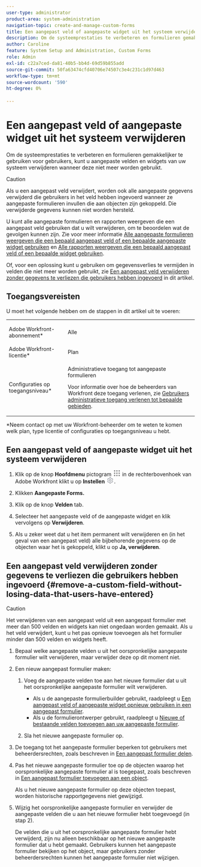 ```yaml
---
user-type: administrator
product-area: system-administration
navigation-topic: create-and-manage-custom-forms
title: Een aangepast veld of aangepaste widget uit het systeem verwijderen
description: Om de systeemprestaties te verbeteren en formulieren gemakkelijker te gebruiken voor gebruikers, kunt u aangepaste velden en widgets van uw systeem verwijderen wanneer deze niet meer worden gebruikt.
author: Caroline
feature: System Setup and Administration, Custom Forms
role: Admin
exl-id: c22a7ced-da81-40b5-bb4d-69d59b855add
source-git-commit: 50fa63474cfd40706e74507c3e4c231c1d97d463
workflow-type: tm+mt
source-wordcount: '590'
ht-degree: 0%

---
```


# Een aangepast veld of aangepaste widget uit het systeem verwijderen

Om de systeemprestaties te verbeteren en formulieren gemakkelijker te gebruiken voor gebruikers, kunt u aangepaste velden en widgets van uw systeem verwijderen wanneer deze niet meer worden gebruikt.

>[!CAUTION]
>
>Als u een aangepast veld verwijdert, worden ook alle aangepaste gegevens verwijderd die gebruikers in het veld hebben ingevoerd wanneer ze aangepaste formulieren invullen die aan objecten zijn gekoppeld. Die verwijderde gegevens kunnen niet worden hersteld.
>
>U kunt alle aangepaste formulieren en rapporten weergeven die een aangepast veld gebruiken dat u wilt verwijderen, om te beoordelen wat de gevolgen kunnen zijn. Zie voor meer informatie [Alle aangepaste formulieren weergeven die een bepaald aangepast veld of een bepaalde aangepaste widget gebruiken](../../../administration-and-setup/customize-workfront/create-manage-custom-forms/view-all-custom-forms-that-use-a-particular-custom-field.md) en [Alle rapporten weergeven die een bepaald aangepast veld of een bepaalde widget gebruiken](../../../administration-and-setup/customize-workfront/create-manage-custom-forms/view-all-reports-that-use-a-particular-custom-field.md).
>
>Of, voor een oplossing kunt u gebruiken om gegevensverlies te vermijden in velden die niet meer worden gebruikt, zie [Een aangepast veld verwijderen zonder gegevens te verliezen die gebruikers hebben ingevoerd](#remove-a-custom-field-without-losing-data-that-users-have-entered) in dit artikel.

## Toegangsvereisten

U moet het volgende hebben om de stappen in dit artikel uit te voeren:

<table style="table-layout:auto"> 
 <col> 
 <col> 
 <tbody> 
  <tr data-mc-conditions=""> 
   <td role="rowheader"> <p>Adobe Workfront-abonnement*</p> </td> 
   <td>Alle</td> 
  </tr> 
  <tr> 
   <td role="rowheader">Adobe Workfront-licentie*</td> 
   <td>Plan</td> 
  </tr> 
  <tr data-mc-conditions=""> 
   <td role="rowheader">Configuraties op toegangsniveau*</td> 
   <td> <p>Administratieve toegang tot aangepaste formulieren</p> <p>Voor informatie over hoe de beheerders van Workfront deze toegang verlenen, zie <a href="../../../administration-and-setup/add-users/configure-and-grant-access/grant-users-admin-access-certain-areas.md" class="MCXref xref">Gebruikers administratieve toegang verlenen tot bepaalde gebieden</a>.</p> </td> 
  </tr> 
 </tbody> 
</table>

&#42;Neem contact op met uw Workfront-beheerder om te weten te komen welk plan, type licentie of configuraties op toegangsniveau u hebt.

## Een aangepast veld of aangepaste widget uit het systeem verwijderen

1. Klik op de knop **Hoofdmenu** pictogram ![](assets/main-menu-icon.png) in de rechterbovenhoek van Adobe Workfront klikt u op **Instellen** ![](assets/gear-icon-settings.png).

1. Klikken **Aangepaste Forms.**
1. Klik op de knop **Velden** tab.
1. Selecteer het aangepaste veld of de aangepaste widget en klik vervolgens op **Verwijderen**.
1. Als u zeker weet dat u het item permanent wilt verwijderen en (in het geval van een aangepast veld) alle bijbehorende gegevens op de objecten waar het is gekoppeld, klikt u op **Ja, verwijderen**.

## Een aangepast veld verwijderen zonder gegevens te verliezen die gebruikers hebben ingevoerd {#remove-a-custom-field-without-losing-data-that-users-have-entered}

>[!CAUTION]
>
>Het verwijderen van een aangepast veld uit een aangepast formulier met meer dan 500 velden en widgets kan niet ongedaan worden gemaakt. Als u het veld verwijdert, kunt u het pas opnieuw toevoegen als het formulier minder dan 500 velden en widgets heeft.

1. Bepaal welke aangepaste velden u uit het oorspronkelijke aangepaste formulier wilt verwijderen, maar verwijder deze op dit moment niet.
1. Een nieuw aangepast formulier maken:

   1. Voeg de aangepaste velden toe aan het nieuwe formulier dat u uit het oorspronkelijke aangepaste formulier wilt verwijderen.

      * Als u de aangepaste formulierbuilder gebruikt, raadpleegt u [Een aangepast veld of aangepaste widget opnieuw gebruiken in een aangepast formulier](../../../administration-and-setup/customize-workfront/create-manage-custom-forms/reuse-an-existing-field.md).
      * Als u de formulierontwerper gebruikt, raadpleegt u [Nieuwe of bestaande velden toevoegen aan uw aangepaste formulier](/help/quicksilver/administration-and-setup/customize-workfront/create-manage-custom-forms/form-designer/design-a-form/design-a-form.md#add-new-or-existing-fields-to-your-custom-form).

   1. Sla het nieuwe aangepaste formulier op.

1. De toegang tot het aangepaste formulier beperken tot gebruikers met beheerdersrechten, zoals beschreven in [Een aangepast formulier delen](../../../administration-and-setup/customize-workfront/create-manage-custom-forms/share-access-to-a-custom-form.md).
1. Pas het nieuwe aangepaste formulier toe op de objecten waarop het oorspronkelijke aangepaste formulier al is toegepast, zoals beschreven in [Een aangepast formulier toevoegen aan een object](../../../workfront-basics/work-with-custom-forms/add-a-custom-form-to-an-object.md).

   Als u het nieuwe aangepaste formulier op deze objecten toepast, worden historische rapportgegevens niet gewijzigd.

1. Wijzig het oorspronkelijke aangepaste formulier en verwijder de aangepaste velden die u aan het nieuwe formulier hebt toegevoegd (in stap 2).

   De velden die u uit het oorspronkelijke aangepaste formulier hebt verwijderd, zijn nu alleen beschikbaar op het nieuwe aangepaste formulier dat u hebt gemaakt. Gebruikers kunnen het aangepaste formulier bekijken op het object, maar gebruikers zonder beheerdersrechten kunnen het aangepaste formulier niet wijzigen.
